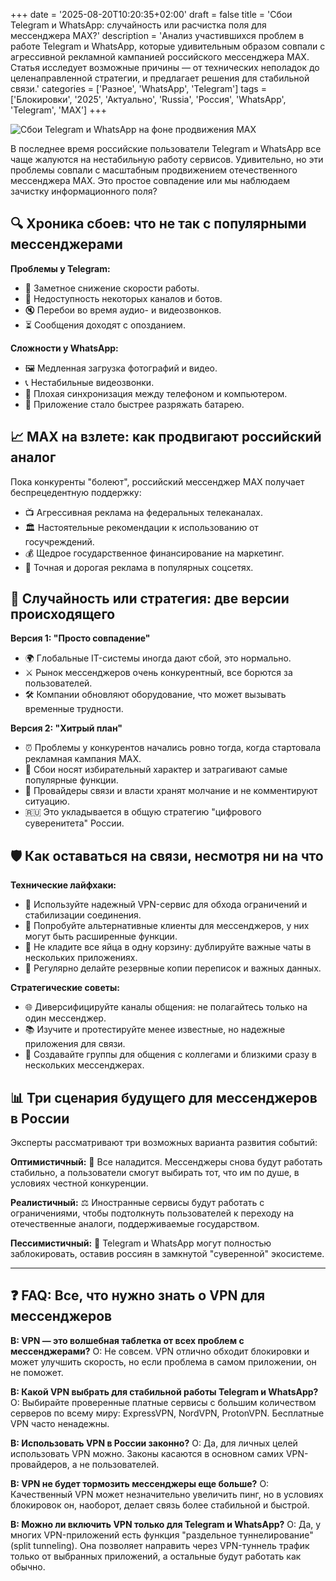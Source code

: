 +++
date = '2025-08-20T10:20:35+02:00'
draft = false
title = 'Сбои Telegram и WhatsApp: случайность или расчистка поля для мессенджера MAX?'
description = 'Анализ участившихся проблем в работе Telegram и WhatsApp, которые удивительным образом совпали с агрессивной рекламной кампанией российского мессенджера MAX. Статья исследует возможные причины — от технических неполадок до целенаправленной стратегии, и предлагает решения для стабильной связи.'
categories = ['Разное', 'WhatsApp', 'Telegram']
tags = ['Блокировки', '2025', 'Актуально', 'Russia', 'Россия', 'WhatsApp', 'Telegram', 'MAX']
+++

![Сбои Telegram и WhatsApp на фоне продвижения MAX](https://imagestoring.fra1.cdn.digitaloceanspaces.com/FF70D5E4-42F3-4ADC-9BA7-E90927490C8A.png)

В последнее время российские пользователи Telegram и WhatsApp все чаще жалуются на нестабильную работу сервисов. Удивительно, но эти проблемы совпали с масштабным продвижением отечественного мессенджера MAX. Это простое совпадение или мы наблюдаем зачистку информационного поля?

## 🔍 Хроника сбоев: что не так с популярными мессенджерами

**Проблемы у Telegram:**
- 🐢 Заметное снижение скорости работы.
- 🚧 Недоступность некоторых каналов и ботов.
- 🔇 Перебои во время аудио- и видеозвонков.
- ⏳ Сообщения доходят с опозданием.

**Сложности у WhatsApp:**
- 🖼️ Медленная загрузка фотографий и видео.
- 📞 Нестабильные видеозвонки.
- 📲 Плохая синхронизация между телефоном и компьютером.
- 🔋 Приложение стало быстрее разряжать батарею.

## 📈 MAX на взлете: как продвигают российский аналог

Пока конкуренты "болеют", российский мессенджер MAX получает беспрецедентную поддержку:

- 📺 Агрессивная реклама на федеральных телеканалах.
- 🏛️ Настоятельные рекомендации к использованию от госучреждений.
- 💰 Щедрое государственное финансирование на маркетинг.
- 🎯 Точная и дорогая реклама в популярных соцсетях.

## 🤔 Случайность или стратегия: две версии происходящего

**Версия 1: "Просто совпадение"**
- 🌍 Глобальные IT-системы иногда дают сбой, это нормально.
- ⚔️ Рынок мессенджеров очень конкурентный, все борются за пользователей.
- 🛠️ Компании обновляют оборудование, что может вызывать временные трудности.

**Версия 2: "Хитрый план"**
- ⏰ Проблемы у конкурентов начались ровно тогда, когда стартовала рекламная кампания MAX.
- 🎯 Сбои носят избирательный характер и затрагивают самые популярные функции.
- 🤫 Провайдеры связи и власти хранят молчание и не комментируют ситуацию.
- 🇷🇺 Это укладывается в общую стратегию "цифрового суверенитета" России.

## 🛡️ Как оставаться на связи, несмотря ни на что

**Технические лайфхаки:**
- 🔐 Используйте надежный VPN-сервис для обхода ограничений и стабилизации соединения.
- 🔄 Попробуйте альтернативные клиенты для мессенджеров, у них могут быть расширенные функции.
- 📱 Не кладите все яйца в одну корзину: дублируйте важные чаты в нескольких приложениях.
- 💾 Регулярно делайте резервные копии переписок и важных данных.

**Стратегические советы:**
- 🌐 Диверсифицируйте каналы общения: не полагайтесь только на один мессенджер.
- 📚 Изучите и протестируйте менее известные, но надежные приложения для связи.
- 🤝 Создавайте группы для общения с коллегами и близкими сразу в нескольких мессенджерах.

## 📊 Три сценария будущего для мессенджеров в России

Эксперты рассматривают три возможных варианта развития событий:

**Оптимистичный:** 🌟 Все наладится. Мессенджеры снова будут работать стабильно, а пользователи смогут выбирать тот, что им по душе, в условиях честной конкуренции.

**Реалистичный:** ⚖️ Иностранные сервисы будут работать с ограничениями, чтобы подтолкнуть пользователей к переходу на отечественные аналоги, поддерживаемые государством.

**Пессимистичный:** 🚫 Telegram и WhatsApp могут полностью заблокировать, оставив россиян в замкнутой "суверенной" экосистеме.

---

## ❓ FAQ: Все, что нужно знать о VPN для мессенджеров

**В: VPN — это волшебная таблетка от всех проблем с мессенджерами?**
О: Не совсем. VPN отлично обходит блокировки и может улучшить скорость, но если проблема в самом приложении, он не поможет.

**В: Какой VPN выбрать для стабильной работы Telegram и WhatsApp?**
О: Выбирайте проверенные платные сервисы с большим количеством серверов по всему миру: ExpressVPN, NordVPN, ProtonVPN. Бесплатные VPN часто ненадежны.

**В: Использовать VPN в России законно?**
О: Да, для личных целей использовать VPN можно. Законы касаются в основном самих VPN-провайдеров, а не пользователей.

**В: VPN не будет тормозить мессенджеры еще больше?**
О: Качественный VPN может незначительно увеличить пинг, но в условиях блокировок он, наоборот, делает связь более стабильной и быстрой.

**В: Можно ли включить VPN только для Telegram и WhatsApp?**
О: Да, у многих VPN-приложений есть функция "раздельное туннелирование" (split tunneling). Она позволяет направить через VPN-туннель трафик только от выбранных приложений, а остальные будут работать как обычно.
